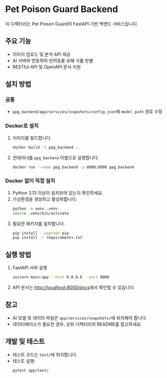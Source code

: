 # Pet Poison Guard Backend

이 디렉터리는 Pet Poison Guard의 FastAPI 기반 백엔드 서비스입니다.

## 주요 기능
- 이미지 업로드 및 분석 API 제공
- AI 서버와 연동하여 반려동물 유해 식품 판별
- RESTful API 및 OpenAPI 문서 지원

## 설치 방법 

### 공통

- `ppg_backend/app/services/snapshots/config.json`에 `model_path` 경로 수정

### Docker로 설치

1. 이미지를 빌드합니다.
    ```sh
    docker build -t ppg_backend .
    ```
2. 컨테이너를 `ppg_backend` 이름으로 실행합니다.
    ```sh
    docker run --name ppg_backend -p 8000:8000 ppg_backend
    ```

### Docker 없이 직접 설치

1. Python 3.13 이상이 설치되어 있는지 확인하세요.
2. 가상환경을 생성하고 활성화합니다.
   ```sh
   python -m venv .venv
   source .venv/bin/activate
   ```
3. 필요한 패키지를 설치합니다.
   ```sh
   pip install --upgrade pip
   pip install -r requirements.txt
   ```

## 실행 방법

1. FastAPI 서버 실행
   ```sh
   uvicorn main:app --host 0.0.0.0 --port 8000
   ```
2. API 문서는 [http://localhost:8000/docs](http://localhost:8000/docs)에서 확인할 수 있습니다.

## 참고
- AI 모델 및 데이터 파일은 `app/services/snapshots/`에 위치해야 합니다.
- 데이터베이스가 필요한 경우, 상위 디렉터리의 README를 참고하세요.

## 개발 및 테스트
- 테스트 코드는 `test/`에 위치합니다.
- 테스트 실행:
   ```sh
   pytest app/test/
   ```
